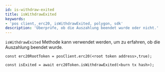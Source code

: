 ```yaml
---
id: is-withdraw-exited
title: isWithdrawExited
keywords:
- 'pos client, erc20, isWithdrawExited, polygon, sdk'
description: 'Überprüfe, ob die Auszahlung beendet wurde oder nicht.'
---
```


`isWithdrawExited` Methode kann verwendet werden, um zu erfahren, ob die Auszahlung beendet wurde.

```
const erc20RootToken = posClient.erc20(<root token address>,true);

const isExited = await erc20Token.isWithdrawExited(<burn tx hash>);
```
